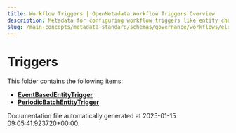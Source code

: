 ```yaml
---
title: Workflow Triggers | OpenMetadata Workflow Triggers Overview
description: Metadata for configuring workflow triggers like entity change detection or scheduled executions for batch processing.
slug: /main-concepts/metadata-standard/schemas/governance/workflows/elements/triggers
---
```


# Triggers

This folder contains the following items:

- [**EventBasedEntityTrigger**](/main-concepts/metadata-standard/schemas/governance/workflows/elements/triggers/eventbasedentitytrigger)
- [**PeriodicBatchEntityTrigger**](/main-concepts/metadata-standard/schemas/governance/workflows/elements/triggers/periodicbatchentitytrigger)


Documentation file automatically generated at 2025-01-15 09:05:41.923720+00:00.
